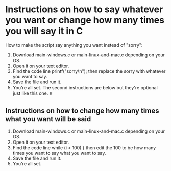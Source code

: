 <h1>Instructions on how to say whatever you want or change how many times you will say it in C</h1>

How to make the script say anything you want instead of "sorry":

1. Download main-windows.c or main-linux-and-mac.c depending on your OS.
2. Open it on your text editor.
3. Find the code line printf("sorry\n"); then replace the sorry with whatever you want to say.
4. Save the file and run it.
5. You're all set. The second instructions are below but they're optional just like this one. ⬇️

<h2>Instructions on how to change how many times what you want will be said</h2>

1. Download main-windows.c or main-linux-and-mac.c depending on your OS.
2. Open it on your text editor.
3. Find the code line while (i < 100) { then edit the 100 to be how many times you want to say what you want to say.
4. Save the file and run it.
5. You're all set.

